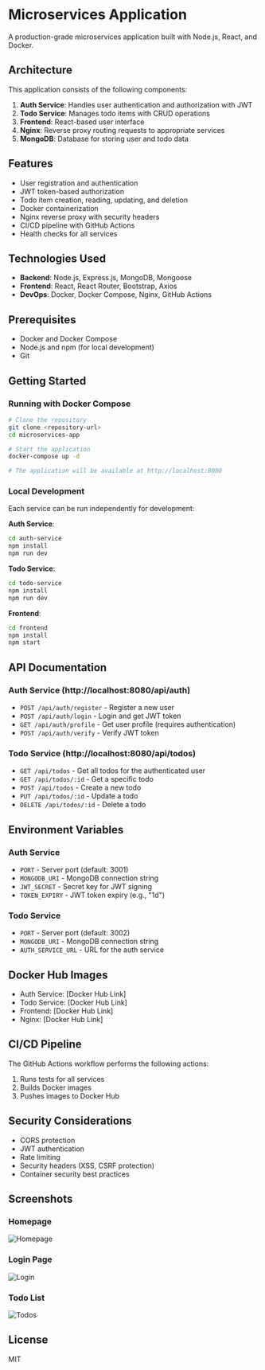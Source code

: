 # Microservices Application

A production-grade microservices application built with Node.js, React, and Docker.

## Architecture

This application consists of the following components:

1. **Auth Service**: Handles user authentication and authorization with JWT
2. **Todo Service**: Manages todo items with CRUD operations
3. **Frontend**: React-based user interface
4. **Nginx**: Reverse proxy routing requests to appropriate services
5. **MongoDB**: Database for storing user and todo data

## Features

- User registration and authentication
- JWT token-based authorization
- Todo item creation, reading, updating, and deletion
- Docker containerization
- Nginx reverse proxy with security headers
- CI/CD pipeline with GitHub Actions
- Health checks for all services

## Technologies Used

- **Backend**: Node.js, Express.js, MongoDB, Mongoose
- **Frontend**: React, React Router, Bootstrap, Axios
- **DevOps**: Docker, Docker Compose, Nginx, GitHub Actions

## Prerequisites

- Docker and Docker Compose
- Node.js and npm (for local development)
- Git

## Getting Started

### Running with Docker Compose

```bash
# Clone the repository
git clone <repository-url>
cd microservices-app

# Start the application
docker-compose up -d

# The application will be available at http://localhost:8080
```

### Local Development

Each service can be run independently for development:

**Auth Service**:
```bash
cd auth-service
npm install
npm run dev
```

**Todo Service**:
```bash
cd todo-service
npm install
npm run dev
```

**Frontend**:
```bash
cd frontend
npm install
npm start
```

## API Documentation

### Auth Service (http://localhost:8080/api/auth)

- `POST /api/auth/register` - Register a new user
- `POST /api/auth/login` - Login and get JWT token
- `GET /api/auth/profile` - Get user profile (requires authentication)
- `POST /api/auth/verify` - Verify JWT token

### Todo Service (http://localhost:8080/api/todos)

- `GET /api/todos` - Get all todos for the authenticated user
- `GET /api/todos/:id` - Get a specific todo
- `POST /api/todos` - Create a new todo
- `PUT /api/todos/:id` - Update a todo
- `DELETE /api/todos/:id` - Delete a todo

## Environment Variables

### Auth Service
- `PORT` - Server port (default: 3001)
- `MONGODB_URI` - MongoDB connection string
- `JWT_SECRET` - Secret key for JWT signing
- `TOKEN_EXPIRY` - JWT token expiry (e.g., "1d")

### Todo Service
- `PORT` - Server port (default: 3002)
- `MONGODB_URI` - MongoDB connection string
- `AUTH_SERVICE_URL` - URL for the auth service

## Docker Hub Images

- Auth Service: [Docker Hub Link]
- Todo Service: [Docker Hub Link]
- Frontend: [Docker Hub Link]
- Nginx: [Docker Hub Link]

## CI/CD Pipeline

The GitHub Actions workflow performs the following actions:
1. Runs tests for all services
2. Builds Docker images
3. Pushes images to Docker Hub

## Security Considerations

- CORS protection
- JWT authentication
- Rate limiting
- Security headers (XSS, CSRF protection)
- Container security best practices

## Screenshots

### Homepage
![Homepage](screenshots/homepage.png)

### Login Page
![Login](screenshots/login.png)

### Todo List
![Todos](screenshots/todo-list.png)

## License

MIT
